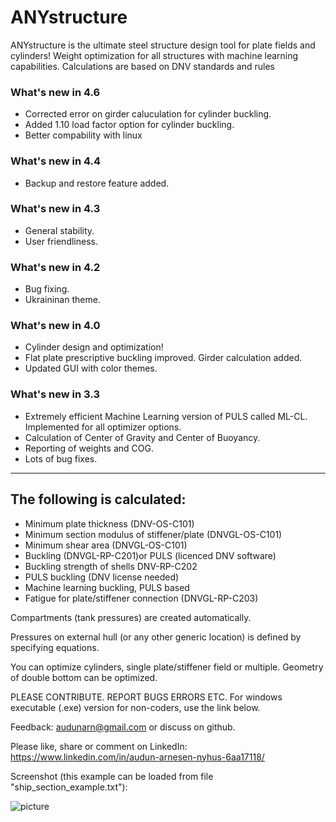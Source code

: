 # ANYstructure #
ANYstructure is the ultimate steel structure design tool for plate fields and cylinders! 
Weight optimization for all structures with machine learning capabilities. 
Calculations are based on DNV standards and rules
### What's new in 4.6 ###
* Corrected error on girder caluculation for cylinder buckling.
* Added 1.10 load factor option for cylinder buckling.
* Better compability with linux
### What's new in 4.4 ###
* Backup and restore feature added.
### What's new in 4.3 ###
* General stability.
* User friendliness.
### What's new in 4.2 ###
* Bug fixing.
* Ukraininan theme.
### What's new in 4.0 ###
* Cylinder design and optimization!
* Flat plate prescriptive buckling improved. Girder calculation added.
* Updated GUI with color themes.
### What's new in 3.3 ###
* Extremely efficient Machine Learning version of PULS called ML-CL. Implemented for all optimizer options.
* Calculation of Center of Gravity and Center of Buoyancy.
* Reporting of weights and COG.
* Lots of bug fixes.

------------------------------------------------------------------------

## The following is calculated: ##
* Minimum plate thickness (DNV-OS-C101)
* Minimum section modulus of stiffener/plate (DNVGL-OS-C101)
* Minimum shear area (DNVGL-OS-C101)
* Buckling (DNVGL-RP-C201)or PULS (licenced DNV software)
* Buckling strength of shells DNV-RP-C202
* PULS buckling (DNV license needed)
* Machine learning buckling, PULS based
* Fatigue for plate/stiffener connection (DNVGL-RP-C203)

Compartments (tank pressures) are created automatically.

Pressures on external hull (or any other generic location) is defined by specifying equations.

You can optimize cylinders, single plate/stiffener field or multiple. Geometry of double bottom can be optimized.

PLEASE CONTRIBUTE. REPORT BUGS ERRORS ETC.
For windows executable (.exe) version for non-coders, use the link below.

Feedback: audunarn@gmail.com or discuss on github.

Please like, share or comment on LinkedIn: https://www.linkedin.com/in/audun-arnesen-nyhus-6aa17118/

Screenshot (this example can be loaded from file "ship_section_example.txt"):

![picture](https://docs.google.com/uc?id=1HJeT50bNJTLJbcHTfRke4iySV8zNOAl_)
